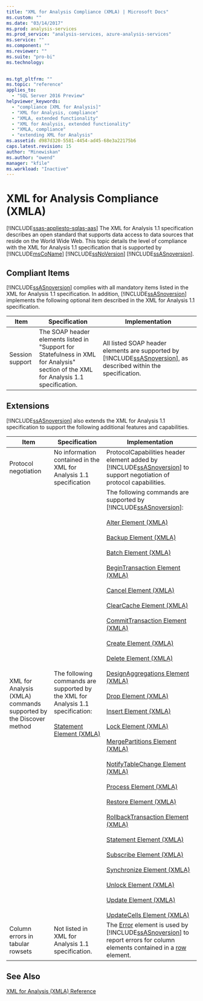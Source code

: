 ```yaml
---
title: "XML for Analysis Compliance (XMLA) | Microsoft Docs"
ms.custom: ""
ms.date: "03/14/2017"
ms.prod: analysis-services
ms.prod_service: "analysis-services, azure-analysis-services"
ms.service: ""
ms.component: ""
ms.reviewer: ""
ms.suite: "pro-bi"
ms.technology: 
  

ms.tgt_pltfrm: ""
ms.topic: "reference"
applies_to: 
  - "SQL Server 2016 Preview"
helpviewer_keywords: 
  - "compliance [XML for Analysis]"
  - "XML for Analysis, compliance"
  - "XMLA, extended functionality"
  - "XML for Analysis, extended functionality"
  - "XMLA, compliance"
  - "extending XML for Analysis"
ms.assetid: d987d320-5581-4454-ad45-68e3a22175b6
caps.latest.revision: 15
author: "Minewiskan"
ms.author: "owend"
manager: "kfile"
ms.workload: "Inactive"
---
```

# XML for Analysis Compliance (XMLA)
[!INCLUDE[ssas-appliesto-sqlas-aas](../../includes/ssas-appliesto-sqlas-aas.md)]
  The XML for Analysis 1.1 specification describes an open standard that supports data access to data sources that reside on the World Wide Web. This topic details the level of compliance with the XML for Analysis 1.1 specification that is supported by [!INCLUDE[msCoName](../../includes/msconame-md.md)] [!INCLUDE[ssNoVersion](../../includes/ssnoversion-md.md)] [!INCLUDE[ssASnoversion](../../includes/ssasnoversion-md.md)].  
  
## Compliant Items  
 [!INCLUDE[ssASnoversion](../../includes/ssasnoversion-md.md)] complies with all mandatory items listed in the XML for Analysis 1.1 specification. In addition, [!INCLUDE[ssASnoversion](../../includes/ssasnoversion-md.md)] implements the following optional item described in the XML for Analysis 1.1 specification.  
  
|Item|Specification|Implementation|  
|----------|-------------------|--------------------|  
|Session support|The SOAP header elements listed in "Support for Statefulness in XML for Analysis" section of the XML for Analysis 1.1 specification.|All listed SOAP header elements are supported by [!INCLUDE[ssASnoversion](../../includes/ssasnoversion-md.md)], as described within the specification.|  
  
## Extensions  
 [!INCLUDE[ssASnoversion](../../includes/ssasnoversion-md.md)] also extends the XML for Analysis 1.1 specification to support the following additional features and capabilities.  
  
|Item|Specification|Implementation|  
|----------|-------------------|--------------------|  
|Protocol negotiation|No information contained in the XML for Analysis 1.1 specification|ProtocolCapabilities header element added by [!INCLUDE[ssASnoversion](../../includes/ssasnoversion-md.md)] to support negotiation of protocol capabilities.|  
|XML for Analysis (XMLA) commands supported by the Discover method|The following commands are supported by the XML for Analysis 1.1 specification:<br /><br /> [Statement Element &#40;XMLA&#41;](../../analysis-services/xmla/xml-elements-commands/statement-element-xmla.md)|The following commands are supported by [!INCLUDE[ssASnoversion](../../includes/ssasnoversion-md.md)]:<br /><br /> [Alter Element &#40;XMLA&#41;](../../analysis-services/xmla/xml-elements-commands/alter-element-xmla.md)<br /><br /> [Backup Element &#40;XMLA&#41;](../../analysis-services/xmla/xml-elements-commands/backup-element-xmla.md)<br /><br /> [Batch Element &#40;XMLA&#41;](../../analysis-services/xmla/xml-elements-commands/batch-element-xmla.md)<br /><br /> [BeginTransaction Element &#40;XMLA&#41;](../../analysis-services/xmla/xml-elements-commands/begintransaction-element-xmla.md)<br /><br /> [Cancel Element &#40;XMLA&#41;](../../analysis-services/xmla/xml-elements-commands/cancel-element-xmla.md)<br /><br /> [ClearCache Element &#40;XMLA&#41;](../../analysis-services/xmla/xml-elements-commands/clearcache-element-xmla.md)<br /><br /> [CommitTransaction Element &#40;XMLA&#41;](../../analysis-services/xmla/xml-elements-commands/committransaction-element-xmla.md)<br /><br /> [Create Element &#40;XMLA&#41;](../../analysis-services/xmla/xml-elements-commands/create-element-xmla.md)<br /><br /> [Delete Element &#40;XMLA&#41;](../../analysis-services/xmla/xml-elements-commands/delete-element-xmla.md)<br /><br /> [DesignAggregations Element &#40;XMLA&#41;](../../analysis-services/xmla/xml-elements-commands/designaggregations-element-xmla.md)<br /><br /> [Drop Element &#40;XMLA&#41;](../../analysis-services/xmla/xml-elements-commands/drop-element-xmla.md)<br /><br /> [Insert Element &#40;XMLA&#41;](../../analysis-services/xmla/xml-elements-commands/insert-element-xmla.md)<br /><br /> [Lock Element &#40;XMLA&#41;](../../analysis-services/xmla/xml-elements-commands/lock-element-xmla.md)<br /><br /> [MergePartitions Element &#40;XMLA&#41;](../../analysis-services/xmla/xml-elements-commands/mergepartitions-element-xmla.md)<br /><br /> [NotifyTableChange Element &#40;XMLA&#41;](../../analysis-services/xmla/xml-elements-commands/notifytablechange-element-xmla.md)<br /><br /> [Process Element &#40;XMLA&#41;](../../analysis-services/xmla/xml-elements-commands/process-element-xmla.md)<br /><br /> [Restore Element &#40;XMLA&#41;](../../analysis-services/xmla/xml-elements-commands/restore-element-xmla.md)<br /><br /> [RollbackTransaction Element &#40;XMLA&#41;](../../analysis-services/xmla/xml-elements-commands/rollbacktransaction-element-xmla.md)<br /><br /> [Statement Element &#40;XMLA&#41;](../../analysis-services/xmla/xml-elements-commands/statement-element-xmla.md)<br /><br /> [Subscribe Element &#40;XMLA&#41;](../../analysis-services/xmla/xml-elements-commands/subscribe-element-xmla.md)<br /><br /> [Synchronize Element &#40;XMLA&#41;](../../analysis-services/xmla/xml-elements-commands/synchronize-element-xmla.md)<br /><br /> [Unlock Element &#40;XMLA&#41;](../../analysis-services/xmla/xml-elements-commands/unlock-element-xmla.md)<br /><br /> [Update Element &#40;XMLA&#41;](../../analysis-services/xmla/xml-elements-commands/update-element-xmla.md)<br /><br /> [UpdateCells Element &#40;XMLA&#41;](../../analysis-services/xmla/xml-elements-commands/updatecells-element-xmla.md)|  
|Column errors in tabular rowsets|Not listed in XML for Analysis 1.1 specification.|The [Error](../../analysis-services/xmla/xml-elements-properties/error-element-xmla.md) element is used by [!INCLUDE[ssASnoversion](../../includes/ssasnoversion-md.md)] to report errors for column elements contained in a [row](../../analysis-services/xmla/xml-elements-properties/error-element-xmla.md) element.|  
  
## See Also  
 [XML for Analysis  &#40;XMLA&#41; Reference](../../analysis-services/xmla/xml-for-analysis-xmla-reference.md)  
  
  
